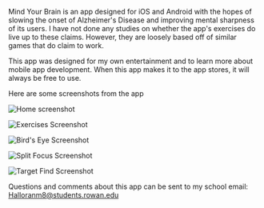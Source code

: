 Mind Your Brain is an app designed for iOS and Android with the hopes of slowing the onset of Alzheimer's Disease and improving
mental sharpness of its users. I have not done any studies on whether the app's exercises do live up to these claims. However, they
are loosely based off of similar games that do claim to work.

This app was designed for my own entertainment and to learn more about mobile app development. When this app makes it to the app stores,
it will always be free to use.

Here are some screenshots from the app

![Home screenshot](src/assets/imgs/ScreenshotHome.png)

![Exercises Screenshot](src/assets/imgs/ScreenshotExercises.png)

![Bird's Eye Screenshot](src/assets/imgs/ScreenshotBirdsEye.png)

![Split Focus Screenshot](src/assets/imgs/ScreenshotSplitFocus.png)

![Target Find Screenshot](src/assets/imgs/ScreenshotTargetFind.png)

Questions and comments about this app can be sent to my school email: Halloranm8@students.rowan.edu
